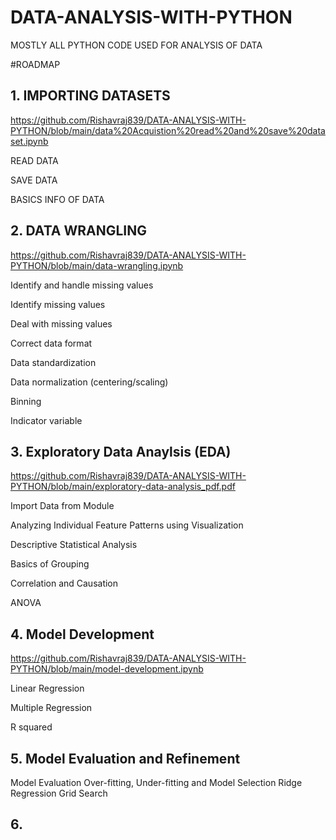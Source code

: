 # DATA-ANALYSIS-WITH-PYTHON

MOSTLY ALL PYTHON CODE USED FOR ANALYSIS OF DATA

#ROADMAP

## 1. IMPORTING DATASETS 

  https://github.com/Rishavraj839/DATA-ANALYSIS-WITH-PYTHON/blob/main/data%20Acquistion%20read%20and%20save%20dataset.ipynb
  
  READ DATA
  
  SAVE DATA
  
  BASICS INFO OF DATA


## 2. DATA WRANGLING

https://github.com/Rishavraj839/DATA-ANALYSIS-WITH-PYTHON/blob/main/data-wrangling.ipynb

Identify and handle missing values


Identify missing values


Deal with missing values


Correct data format


Data standardization


Data normalization (centering/scaling)


Binning


Indicator variable


## 3. Exploratory Data Anaylsis (EDA)

  https://github.com/Rishavraj839/DATA-ANALYSIS-WITH-PYTHON/blob/main/exploratory-data-analysis_pdf.pdf

Import Data from Module

Analyzing Individual Feature Patterns using Visualization

Descriptive Statistical Analysis

Basics of Grouping

Correlation and Causation

ANOVA

## 4.  Model Development

https://github.com/Rishavraj839/DATA-ANALYSIS-WITH-PYTHON/blob/main/model-development.ipynb


Linear Regression

Multiple Regression

R squared

## 5. Model Evaluation and Refinement



Model Evaluation
Over-fitting, Under-fitting and Model Selection
Ridge Regression
Grid Search
## 6. 
